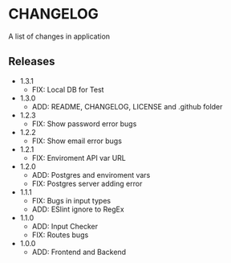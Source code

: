 # CHANGELOG

A list of changes in application

## Releases

- 1.3.1
    - FIX: Local DB for Test
- 1.3.0
    - ADD: README, CHANGELOG, LICENSE and .github folder
- 1.2.3
    - FIX: Show password error bugs 
- 1.2.2
    - FIX: Show email error bugs
- 1.2.1
    - FIX: Enviroment API var URL
- 1.2.0
    - ADD: Postgres and enviroment vars
    - FIX: Postgres server adding error
- 1.1.1
    - FIX: Bugs in input types
    - ADD: ESlint ignore to RegEx
- 1.1.0
    - ADD: Input Checker
    - FIX: Routes bugs
- 1.0.0
    - ADD: Frontend and Backend 